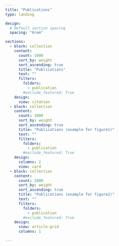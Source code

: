 ```yaml
---
title: "Publications"
type: landing

design:
  # Default section spacing
  spacing: "6rem"

sections:
  - block: collection
    content:
      count: 1000
      sort_by: weight
      sort_ascending: true
      title: "Publications"
      text: ""
      filters:
        folders:
          - publication
        #exclude_featured: True
    design:
      view: citation
  - block: collection
    content:
      count: 1000
      sort_by: weight
      sort_ascending: true
      title: "Publications (example for figure1)"
      text: ""
      filters:
        folders:
          - publication
        #exclude_featured: True
    design:
      columns: 2
      view: card
  - block: collection
    content:
      count: 1000
      sort_by: weight
      sort_ascending: true
      title: "Publications (example for figure2)"
      text: ""
      filters:
        folders:
          - publication
        #exclude_featured: True
    design:
      view: article-grid
      columns: 1

---
```

